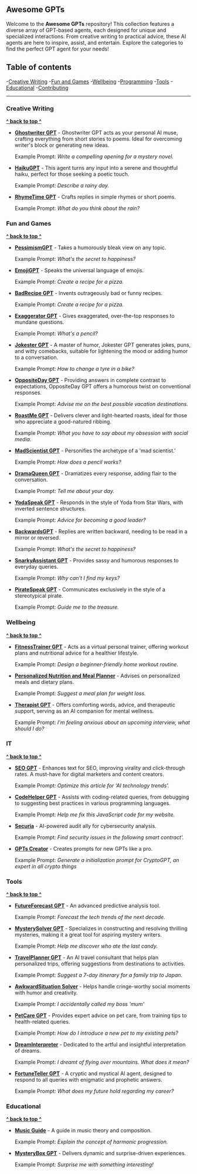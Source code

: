 ## Awesome GPTs

Welcome to the **Awesome GPTs** repository! This collection features a diverse array of GPT-based agents, each designed for unique and specialized interactions. From creative writing to practical advice, these AI agents are here to inspire, assist, and entertain. Explore the categories to find the perfect GPT agent for your needs!

  


## Table of contents
-[Creative Writing](#writing)
-[Fun and Games](#fun)
-[Wellbeing](#wellbeing)
-[Programming](#programming)
-[Tools](#tools)
-[Educational](#educational)
-[Contributing](#contributing)

   --------------------

### Creative Writing

**[^        back to top        ^](#awesome-gpts)**

- [**Ghostwriter GPT**](https://chat.openai.com/g/g-17jUoLCFS-ghostwriter-gpt) - Ghostwriter GPT acts as your personal AI muse, crafting everything from short stories to poems. Ideal for overcoming writer's block or generating new ideas.

	Example Prompt: *Write a compelling opening for a mystery novel.*

- [**HaikuGPT**](https://chat.openai.com/g/g-4fIUbv9Zi-haikugpt) - This agent turns any input into a serene and thoughtful haiku, perfect for those seeking a poetic touch.

	Example Prompt: *Describe a rainy day.*
  
- [**RhymeTime GPT**](https://chat.openai.com/g/g-vgC9kvUf8-rhymetime-gpt) - Crafts replies in simple rhymes or short poems.

	Example Prompt: *What do you think about the rain?*

### Fun and Games

**[^        back to top        ^](#awesome-gpts)**
  - [**PessimismGPT**](https://chat.openai.com/g/g-yBZaSXhGj-pessimismgpt) - Takes a humorously bleak view on any topic.

	Example Prompt: *What's the secret to happiness?*
- [**EmojiGPT**](https://chat.openai.com/g/g-KllHiehVO-emojigpt) - Speaks the universal language of emojis.

	Example Prompt: *Create a recipe for a pizza.*
- [**BadRecipe GPT**](https://chat.openai.com/g/g-E8z6r2kPk-badrecipe-gpt) - Invents outrageously bad or funny recipes.

	Example Prompt: *Create a recipe for a pizza.*
- [**Exaggerator GPT**](https://chat.openai.com/g/g-E46C1mfLr-exaggerator-gpt) - Gives exaggerated, over-the-top responses to mundane questions. 

	Example Prompt: *What's a pencil?*	
- [**Jokester GPT**](https://chat.openai.com/g/g-LdGAkFWrL-jokester-gpt) - A master of humor, Jokester GPT generates jokes, puns, and witty comebacks, suitable for lightening the mood or adding humor to a conversation.

	Example Prompt: *How to change a tyre in a bike?*

- [**OppositeDay GPT**](https://chat.openai.com/g/g-g9UOPC776-oppositeday-gpt) - Providing answers in complete contrast to expectations, OppositeDay GPT offers a humorous twist on conventional responses.

	Example Prompt: *Advise me on the best possible vacation destinations.*
  
- [**RoastMe GPT**](https://chat.openai.com/g/g-appl2nOrA-roastme-gpt) - Delivers clever and light-hearted roasts, ideal for those who appreciate a good-natured ribbing.

	Example Prompt: *What you have to say about my obsession with social media.*

- [**MadScientist GPT**](https://chat.openai.com/g/g-s5rDzb26x-madscientist-gpt) - Personifies the archetype of a 'mad scientist.'

	Example Prompt: *How does a pencil works?*
- [**DramaQueen GPT**](https://chat.openai.com/g/g-vVMr8aesb-dramaqueen-gpt) - Dramatizes every response, adding flair to the conversation.

	Example Prompt: *Tell me about your day.*
- [**YodaSpeak GPT**]( https://chat.openai.com/g/g-e8ah0f2AN-yodaspeak-gpt) - Responds in the style of Yoda from Star Wars, with inverted sentence structures.

	Example Prompt: *Advice for becoming a good leader?*

- [**BackwardsGPT**](https://chat.openai.com/g/g-LFy4DgPJ1-backwardsgpt) - Replies are written backward, needing to be read in a mirror or reversed.

	Example Prompt: *What's the secret to happiness?*	

- [**SnarkyAssistant GPT**](https://chat.openai.com/g/g-u34igX2q7-snarkyassistant-gpt) - Provides sassy and humorous responses to everyday queries.

	Example Prompt: *Why can't I find my keys?*


- [**PirateSpeak GPT**](https://chat.openai.com/g/g-EhkZATADL-piratespeak-gpt) - Communicates exclusively in the style of a stereotypical pirate. 

	Example Prompt: *Guide me to the treasure.*

### Wellbeing
**[^        back to top        ^](#awesome-gpts)**
  
- [**FitnessTrainer GPT**](https://chat.openai.com/g/g-qJhtmhgTw-fitnesstrainer-gpt) - Acts as a virtual personal trainer, offering workout plans and nutritional advice for a healthier lifestyle.

	Example Prompt: *Design a beginner-friendly home workout routine.*

- [**Personalized Nutrition and Meal Planner**](https://chat.openai.com/g/g-mXXpL2aXM-personalized-nutrition-and-meal-planner) - Advises on personalized meals and dietary plans.

	Example Prompt: *Suggest a meal plan for weight loss.*	
- [**Therapist GPT**](https://chat.openai.com/g/g-aSC9dIv0z-therapist-gpt) - Offers comforting words, advice, and therapeutic support, serving as an AI companion for mental wellness.

	Example Prompt: *I'm feeling anxious about an upcoming interview, what should I do?*	
### IT
**[^        back to top        ^](#awesome-gpts)**	

- [**SEO GPT**](https://chat.openai.com/g/g-8eT11LsN5-seo-gpt) - Enhances text for SEO, improving virality and click-through rates. A must-have for digital marketers and content creators.

	Example Prompt: *Optimize this article for 'AI technology trends'.* 
- [**CodeHelper GPT**](https://chat.openai.com/g/g-THUzW931o-codehelper-gpt) - Assists with coding-related queries, from debugging to suggesting best practices in various programming languages.

	Example Prompt: *Help me fix this JavaScript code for my website.*

- [**Securia**](https://chat.openai.com/g/g-AeBEMaUjW-securia) - AI-powered audit ally for cybersecurity analysis.

	Example Prompt: *Find security issues in the following smart contract'.*	
	
- [**GPTs Creator**](https://chat.openai.com/g/g-DpJIRI5f2-gpts-creator) - Creates prompts for new GPTs like a pro.

	Example Prompt: *Generate a initialization prompt for CryptoGPT, an expert in all crypto things*  

### Tools
**[^        back to top        ^](#awesome-gpts)**
    
- [**FutureForecast GPT**](https://chat.openai.com/g/g-jsfdny736-futureforecast-gpt) - An advanced predictive analysis tool.

	Example Prompt: *Forecast the tech trends of the next decade.*
- [**MysterySolver GPT**](https://chat.openai.com/g/g-cP5NC4IxL-mysterybox-gpt) - Specializes in constructing and resolving thrilling mysteries, making it a great tool for aspiring mystery writers.

	Example Prompt: *Help me discover who ate the last candy.*		
- [**TravelPlanner GPT**](https://chat.openai.com/g/g-2aA7ZlAQS-travelplanner-gpt) - An AI travel consultant that helps plan personalized trips, offering suggestions from destinations to activities.

	Example Prompt: *Suggest a 7-day itinerary for a family trip to Japan.*
 - [**AwkwardSituation Solver**](https://chat.openai.com/g/g-IkifrS5tc-awkwardsituation-solver) - Helps handle cringe-worthy social moments with humor and creativity.

	Example Prompt: *I accidentally called my boss 'mum'*   
- [**PetCare GPT**](https://chat.openai.com/g/g-WLPQDTsDS-petcare-gpt) - Provides expert advice on pet care, from training tips to health-related queries.

	Example Prompt: *How do I introduce a new pet to my existing pets?*
  
- [**DreamInterpreter**](https://chat.openai.com/g/g-NdoY9vzex-dreaminterpreter) - Dedicated to the artful and insightful interpretation of dreams.

	Example Prompt: *I dreamt of flying over mountains. What does it mean?*

  

- [**FortuneTeller GPT**](https://chat.openai.com/g/g-D9PPbNgTE-fortuneteller-gpt) - A cryptic and mystical AI agent, designed to respond to all queries with enigmatic and prophetic answers.

	Example Prompt: *What does my future hold regarding my career?*
	


### Educational

**[^        back to top        ^](#awesome-gpts)**

- [**Music Guide**](https://chat.openai.com/g/g-XxVecndas-music-guide) - A guide in music theory and composition. 

	Example Prompt: *Explain the concept of harmonic progression.*

- [**MysteryBox GPT**](https://chat.openai.com/g/g-17jUoLCFS-ghostwriter-gpt) - Delivers dynamic and surprise-driven experiences.

	Example Prompt: *Surprise me with something interesting!*












